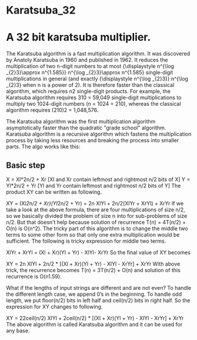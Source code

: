 # Karatsuba_32
<h1><B>A 32 bit karatsuba multiplier.</B></h2>
The Karatsuba algorithm is a fast multiplication algorithm. It was discovered by Anatoly Karatsuba in 1960 and published in 1962. It reduces the multiplication of two n-digit numbers to at most {\displaystyle n^{\log _{2}3}\approx n^{1.585}} n^{\log _{2}3}\approx n^{1.585} 
single-digit multiplications in general (and exactly {\displaystyle n^{\log _{2}3}} n^{\log _{2}3} when n is a power of 2). 
It is therefore faster than the classical algorithm, which requires n2 single-digit products. 
For example, the Karatsuba algorithm requires 310 = 59,049 single-digit multiplications to multiply two 1024-digit numbers (n = 1024 = 210), whereas the classical algorithm requires (210)2 = 1,048,576.

The Karatsuba algorithm was the first multiplication algorithm asymptotically faster than the quadratic "grade school" algorithm.
Karatsuba algorithm is a recursive algorithm which fastens the multiplication process by taking less resources and breaking the 
process into smaller parts. The algo works like this:

<h2><b>Basic step</b></h2>
X =  Xl*2n/2 + Xr    [Xl and Xr contain leftmost and rightmost n/2 bits of X]
Y =  Yl*2n/2 + Yr    [Yl and Yr contain leftmost and rightmost n/2 bits of Y]
The product XY can be written as following.

XY = (Xl*2n/2 + Xr)(Yl*2n/2 + Yr)
   = 2n XlYl + 2n/2(XlYr + XrYl) + XrYr
If we take a look at the above formula, there are four multiplications of size n/2, so we basically divided the problem of size n into for sub-problems of size n/2. But that doesn’t help because solution of recurrence T(n) = 4T(n/2) + O(n) is O(n^2). The tricky part of this algorithm is to change the middle two terms to some other form so that only one extra multiplication would be sufficient. The following is tricky expression for middle two terms.

XlYr + XrYl = (Xl + Xr)(Yl + Yr) - XlYl- XrYr
So the final value of XY becomes

XY = 2n XlYl + 2n/2 * [(Xl + Xr)(Yl + Yr) - XlYl - XrYr] + XrYr
With above trick, the recurrence becomes T(n) = 3T(n/2) + O(n) and solution of this recurrence is O(n1.59).

What if the lengths of input strings are different and are not even? To handle the different length case, we append 0’s in the beginning. To handle odd length, we put floor(n/2) bits in left half and ceil(n/2) bits in right half. So the expression for XY changes to following.

XY = 22ceil(n/2) XlYl + 2ceil(n/2) * [(Xl + Xr)(Yl + Yr) - XlYl - XrYr] + XrYr
The above algorithm is called Karatsuba algorithm and it can be used for any base.
